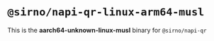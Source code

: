 # `@sirno/napi-qr-linux-arm64-musl`

This is the **aarch64-unknown-linux-musl** binary for `@sirno/napi-qr`
